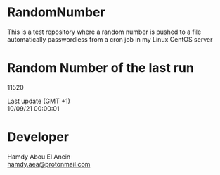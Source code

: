 # RandomNumber    
This is a test repository where a random number is pushed to a file automatically passwordless from a cron job in my Linux CentOS server    
# Random Number of the last run   
11520
      
Last update (GMT +1)    
10/09/21 00:00:01
# Developer    
Hamdy Abou El Anein   
hamdy.aea@protonmail.com

